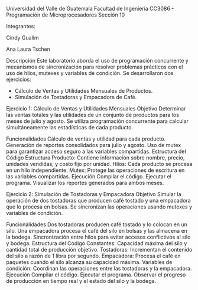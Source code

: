 Universidad del Valle de Guatemala
Facultad de Ingeniería
CC3086 - Programación de Microprocesadores
Sección 10

Integrantes:

Cindy Gualim

Ana Laura Tschen

Descripción
Este laboratorio aborda el uso de programación concurrente y mecanismos de sincronización para resolver problemas prácticos con el uso de hilos, mutexes y variables de condición. Se desarrollaron dos ejercicios:

- Cálculo de Ventas y Utilidades Mensuales de Productos.
- Simulación de Tostadoras y Empacadora de Café.


Ejercicio 1: Cálculo de Ventas y Utilidades Mensuales
Objetivo
Determinar las ventas totales y las utilidades de un conjunto de productos para los meses de julio y agosto. Se utiliza programación concurrente para calcular simultáneamente las estadísticas de cada producto.

Funcionalidades
Cálculo de ventas y utilidad para cada producto.
Generación de reportes consolidados para julio y agosto.
Uso de mutex para garantizar acceso seguro a las variables compartidas.
Estructura del Código
Estructura Producto: Contiene información sobre nombre, precio, unidades vendidas, y costo fijo por unidad.
Hilos: Cada producto se procesa en un hilo independiente.
Mutex: Protege las operaciones de escritura en las variables compartidas.
Ejecución
Compilar el código.
Ejecutar el programa.
Visualizar los reportes generados para ambos meses.



Ejercicio 2: Simulación de Tostadoras y Empacadora
Objetivo
Simular la operación de dos tostadoras que producen café tostado y una empacadora que lo procesa en bolsas. Se sincronizan las operaciones usando mutexes y variables de condición.

Funcionalidades
Dos tostadoras producen café tostado y lo colocan en un silo.
Una empacadora procesa el café del silo en bolsas y las almacena en la bodega.
Sincronización entre hilos para evitar accesos conflictivos al silo y bodega.
Estructura del Código
Constantes: Capacidad máxima del silo y cantidad total de producción objetivo.
Tostadoras: Incrementan el contenido del silo a razón de 1 libra por segundo.
Empacadora: Procesa el café en paquetes cuando el silo alcanza su capacidad máxima.
Variables de condición: Coordinan las operaciones entre las tostadoras y la empacadora.
Ejecución
Compilar el código.
Ejecutar el programa.
Observar el progreso de producción en tiempo real y el estado del silo y la bodega.
